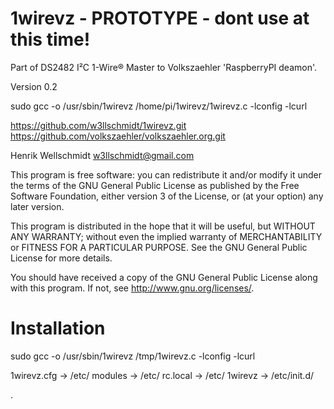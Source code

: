 1wirevz - PROTOTYPE - dont use at this time!
============================================

Part of DS2482 I²C 1-Wire® Master to Volkszaehler 'RaspberryPI deamon'.

Version 0.2

sudo gcc -o /usr/sbin/1wirevz /home/pi/1wirevz/1wirevz.c -lconfig -lcurl 

https://github.com/w3llschmidt/1wirevz.git
https://github.com/volkszaehler/volkszaehler.org.git

Henrik Wellschmidt  <w3llschmidt@gmail.com>

This program is free software: you can redistribute it and/or modify
it under the terms of the GNU General Public License as published by
the Free Software Foundation, either version 3 of the License, or
(at your option) any later version.

This program is distributed in the hope that it will be useful,
but WITHOUT ANY WARRANTY; without even the implied warranty of
MERCHANTABILITY or FITNESS FOR A PARTICULAR PURPOSE.  See the
GNU General Public License for more details.

You should have received a copy of the GNU General Public License
along with this program.  If not, see <http://www.gnu.org/licenses/>.

Installation
============

sudo gcc -o /usr/sbin/1wirevz /tmp/1wirevz.c -lconfig -lcurl

1wirevz.cfg		-> /etc/ 
modules  		-> /etc/
rc.local  		-> /etc/
1wirevz 		-> /etc/init.d/

.
